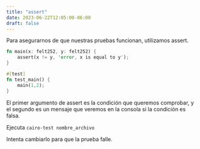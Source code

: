 ```yaml
---
title: "assert"
date: 2023-06-22T12:05:00-06:00
draft: false
---
```

Para asegurarnos de que nuestras pruebas funcionan, utilizamos assert.

```rust {.codebox}
fn main(x: felt252, y: felt252) {
    assert(x != y, 'error, x is equal to y');
}

#[test]
fn test_main() {
    main(1,2);
}
```

El primer argumento de assert es la condición que queremos comprobar, y el segundo es un mensaje que veremos en la consola si la condición es falsa.

Ejecuta ```cairo-test nombre_archivo```

Intenta cambiarlo para que la prueba falle.

